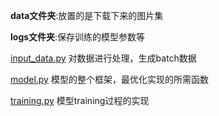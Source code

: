 **data文件夹**:放置的是下载下来的图片集

**logs文件夹**:保存训练的模型参数等

[input_data.py](https://github.com/ZhangXiangCHN/Kaggle/blob/master/Cats_vs_Dogs/input_data.py)  对数据进行处理，生成batch数据

[model.py](https://github.com/ZhangXiangCHN/Kaggle/blob/master/Cats_vs_Dogs/model.py)  模型的整个框架，最优化实现的所需函数

[training.py](https://github.com/ZhangXiangCHN/Kaggle/blob/master/Cats_vs_Dogs/training.py)  模型training过程的实现

